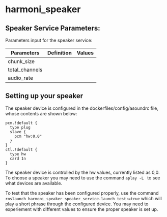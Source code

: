 # harmoni_speaker

## Speaker Service Parameters:
Parameters input for the speaker service: 

| Parameters           | Definition | Values |
|----------------------|------------|--------|
|chunk_size            |            |        |
|total_channels        |            |        |
|audio_rate            |            |        |

## Setting up your speaker
The speaker device is configured in the dockerfiles/config/asoundrc file, whose contents are shown below:

```
pcm.!default {
  type plug
  slave {
    pcm "hw:0,0"
  }
}
ctl.!default {
  type hw
  card 1n
}
```

The speaker device is controlled by the hw values, currently listed as 0,0. To choose a speaker you may need to use the command ```aplay -L ``` to see what devices are available.

To test that the speaker has been configured properly, use the command ```roslaunch harmoni_speaker speaker_service.launch test:=true``` which will play a short phrase through the configured device. You may need to experiement with different values to ensure the proper speaker is set up.
